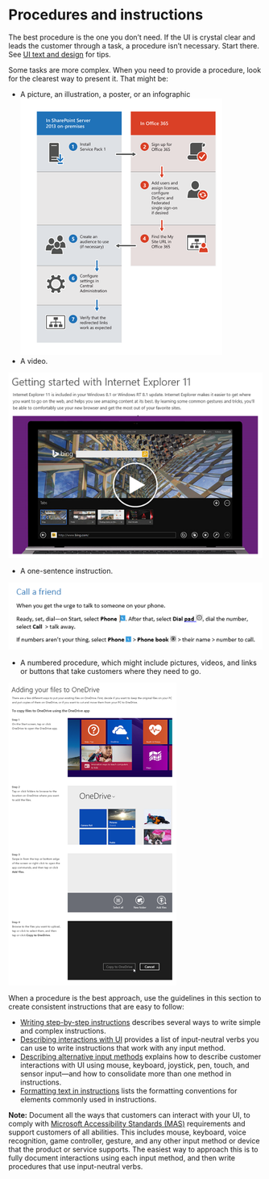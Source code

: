 ﻿# Procedures and instructions

The
best procedure is the one you don’t need. If the UI is crystal
clear and leads the customer through a task, a procedure
isn’t necessary. Start there. See [UI text and design](https://worldready.cloudapp.net/Styleguide/Read?id=2700&topicid=28880) for tips.

Some tasks are more complex. When you need to provide a procedure, look for the clearest way to present it. That might be:

  - A picture, an illustration, a poster, or an infographic
    ![](media/index/1980906142.png)
  - A video.

![](media/index/774741777.png)

  - A one-sentence instruction.

![](media/index/1713306812.png)

  - A numbered
    procedure, which might include pictures, videos, and links or
    buttons that take customers where they need to go.

![](media/index/541572162.png)

When
a procedure is the best approach, use the guidelines in this
section to create consistent instructions that are easy to follow:

  - [Writing step-by-step instructions](https://worldready.cloudapp.net/Styleguide/Read?id=2700&topicid=29016) describes several ways to write simple and complex instructions.
  - [Describing interactions with UI](https://worldready.cloudapp.net/Styleguide/Read?id=2700&topicid=26472) provides a list of input-neutral verbs you can use to write instructions that work with any input method.
  - [Describing alternative input methods](https://worldready.cloudapp.net/Styleguide/Read?id=2700&topicid=29028) explains how to describe customer interactions with UI using mouse, keyboard, joystick, pen, touch, and sensor input—and how to consolidate more than one method in instructions. 
  - [Formatting text in instructions](https://worldready.cloudapp.net/Styleguide/Read?id=2700&topicid=29014) lists the formatting conventions for elements commonly used in instructions.

**Note:** Document all the ways that customers can interact with your UI, to comply with [Microsoft Accessibility Standards (MAS)](https://microsoft.sharepoint.com/teams/msenable/Pages/AccessibilityStandard.aspx) requirements
and support customers of all abilities. This includes mouse,
keyboard, voice recognition, game controller, gesture, and any
other input method or device that the product or service supports. The
easiest way to approach this is to fully document interactions using
each input method, and then write procedures that
use input-neutral verbs. 
